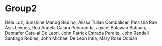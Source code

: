 # Group2

Dela Luz, Sunshine Manog
Bodino, Alissa Tullao
Combalicer, Patrisha Rae Asis
Leynes, Rea Angela Calara
Peñaranda, Jaycel Bulawan
Babaan, Dannafer Cata-al
De Leon, John Patrick Estrada
Peralta, John Randell Santiago
Robles, John Michael De Leon
Intia, Mary Rose Ocbian

